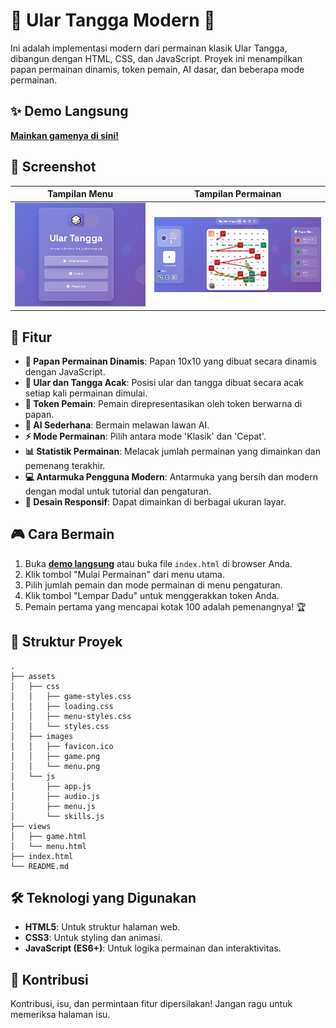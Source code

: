 # 🎲 Ular Tangga Modern 🐍

Ini adalah implementasi modern dari permainan klasik Ular Tangga, dibangun dengan HTML, CSS, dan JavaScript. Proyek ini menampilkan papan permainan dinamis, token pemain, AI dasar, dan beberapa mode permainan.

## ✨ Demo Langsung

**[Mainkan gamenya di sini!](https://fawwaz1st.github.io/ulartangga/)**

## 📸 Screenshot

| Tampilan Menu | Tampilan Permainan |
| :---: | :---: |
| ![Tampilan Menu](assets/images/menu.png) | ![Tampilan Permainan](assets/images/game.png) |

## 🚀 Fitur

*   **🎲 Papan Permainan Dinamis**: Papan 10x10 yang dibuat secara dinamis dengan JavaScript.
*   **🐍 Ular dan Tangga Acak**: Posisi ular dan tangga dibuat secara acak setiap kali permainan dimulai.
*   **🎨 Token Pemain**: Pemain direpresentasikan oleh token berwarna di papan.
*   **🤖 AI Sederhana**: Bermain melawan lawan AI.
*   **⚡ Mode Permainan**: Pilih antara mode 'Klasik' dan 'Cepat'.
*   **📊 Statistik Permainan**: Melacak jumlah permainan yang dimainkan dan pemenang terakhir.
*   **💻 Antarmuka Pengguna Modern**: Antarmuka yang bersih dan modern dengan modal untuk tutorial dan pengaturan.
*   **📱 Desain Responsif**: Dapat dimainkan di berbagai ukuran layar.

## 🎮 Cara Bermain

1.  Buka **[demo langsung](https://fawwaz1st.github.io/ulartangga/)** atau buka file `index.html` di browser Anda.
2.  Klik tombol "Mulai Permainan" dari menu utama.
3.  Pilih jumlah pemain dan mode permainan di menu pengaturan.
4.  Klik tombol "Lempar Dadu" untuk menggerakkan token Anda.
5.  Pemain pertama yang mencapai kotak 100 adalah pemenangnya! 🏆

## 📂 Struktur Proyek

```
.
├── assets
│   ├── css
│   │   ├── game-styles.css
│   │   ├── loading.css
│   │   ├── menu-styles.css
│   │   └── styles.css
│   ├── images
│   │   ├── favicon.ico
│   │   ├── game.png
│   │   └── menu.png
│   └── js
│       ├── app.js
│       ├── audio.js
│       ├── menu.js
│       └── skills.js
├── views
│   ├── game.html
│   └── menu.html
├── index.html
└── README.md
```

## 🛠️ Teknologi yang Digunakan

*   **HTML5**: Untuk struktur halaman web.
*   **CSS3**: Untuk styling dan animasi.
*   **JavaScript (ES6+)**: Untuk logika permainan dan interaktivitas.

## 🤝 Kontribusi

Kontribusi, isu, dan permintaan fitur dipersilakan! Jangan ragu untuk memeriksa halaman isu.
